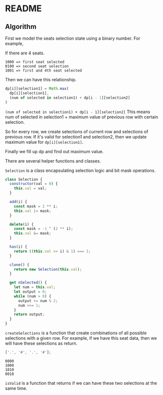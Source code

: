 # README

## Algorithm

First we model the seats selection state using a binary number. For example,

If there are 4 seats.

```
1000 => first seat selected
0100 => second seat selection
1001 => first and 4th seat selected
```

Then we can have this relationship.

```js
dp[i][selection1] = Math.max(
  dp[i][selection1],
  (num of selected in selection1) + dp[i - 1][selection2]
)
```

`(num of selected in selection1) + dp[i - 1][selection2]` This means num of selected in selection1 + maximum value of previous row with certain selection.

So for every row, we create selections of current row and selections of previous row. If it's valid for selection1 and selection2, then we update maximum value for `dp[i][selection1]`.

Finally we fill up dp and find out maximum value.

There are several helper functions and classes.

`Selection` is a class encapsulating selection logic and bit mask operations.

```js
class Selection {
  constructor(val = 0) {
    this.val = val;
  }

  add(i) {
    const mask = 2 ** i;
    this.val |= mask;
  }

  delete(i) {
    const mask = -1 ^ (2 ** i);
    this.val &= mask;
  }

  has(i) {
    return ((this.val >> i) & 1) === 1;
  }

  clone() {
    return new Selection(this.val);
  }

  get nSelected() {
    let num = this.val;
    let output = 0;
    while (num > 0) {
      output += num % 2;
      num >>= 1;
    }
    return output;
  }
}
```

`createSelections` is a function that create combinations of all possible selections with a given row. For example, if we have this seat data, then we will have these selections as return.

```js
['.', '#', '.', '#'];
```

```
0000
1000
1010
0010
```

`isValid` is a function that returns if we can have these two selections at the same time.
